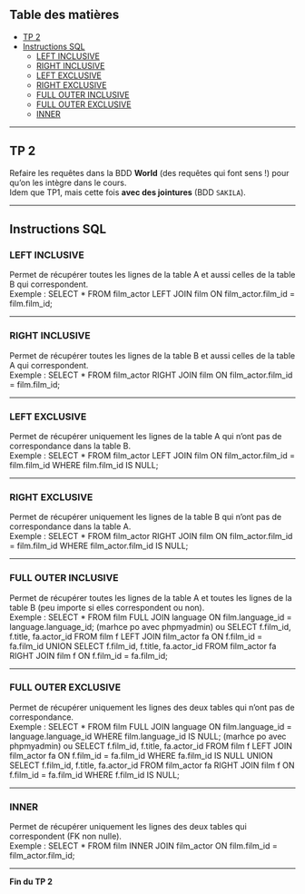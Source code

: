 ## Table des matières
- [TP 2](#tp-2)
- [Instructions SQL](#instructions-sql)
  - [LEFT INCLUSIVE](#left-inclusive)
  - [RIGHT INCLUSIVE](#right-inclusive)
  - [LEFT EXCLUSIVE](#left-exclusive)
  - [RIGHT EXCLUSIVE](#right-exclusive)
  - [FULL OUTER INCLUSIVE](#full-outer-inclusive)
  - [FULL OUTER EXCLUSIVE](#full-outer-exclusive)
  - [INNER](#inner)

---

## TP 2
Refaire les requêtes dans la BDD **World** (des requêtes qui font sens !) pour qu’on les intègre dans le cours.  
Idem que TP1, mais cette fois **avec des jointures** (BDD `SAKILA`).  

---

## Instructions SQL

### LEFT INCLUSIVE
Permet de récupérer toutes les lignes de la table A et aussi celles de la table B qui correspondent.  
Exemple : SELECT * FROM film_actor LEFT JOIN film ON film_actor.film_id = film.film_id;    

---

### RIGHT INCLUSIVE
Permet de récupérer toutes les lignes de la table B et aussi celles de la table A qui correspondent.  
Exemple : SELECT * FROM film_actor RIGHT JOIN film ON film_actor.film_id = film.film_id;    

---

### LEFT EXCLUSIVE
Permet de récupérer uniquement les lignes de la table A qui n’ont pas de correspondance dans la table B.  
Exemple : SELECT * FROM film_actor LEFT JOIN film ON film_actor.film_id = film.film_id WHERE film.film_id IS NULL;    

---

### RIGHT EXCLUSIVE
Permet de récupérer uniquement les lignes de la table B qui n’ont pas de correspondance dans la table A.  
Exemple : SELECT * FROM film_actor RIGHT JOIN film ON film_actor.film_id = film.film_id WHERE film_actor.film_id IS NULL;    

---

### FULL OUTER INCLUSIVE
Permet de récupérer toutes les lignes de la table A et toutes les lignes de la table B (peu importe si elles correspondent ou non).  
Exemple : SELECT * FROM film FULL JOIN language ON film.language_id = language.language_id; (marhce po avec phpmyadmin) ou SELECT f.film_id, f.title, fa.actor_id FROM film f LEFT JOIN film_actor fa ON f.film_id = fa.film_id UNION SELECT f.film_id, f.title, fa.actor_id FROM film_actor fa RIGHT JOIN film f ON f.film_id = fa.film_id;  

---

### FULL OUTER EXCLUSIVE
Permet de récupérer uniquement les lignes des deux tables qui n’ont pas de correspondance.  
Exemple : SELECT * FROM film FULL JOIN language ON film.language_id = language.language_id WHERE film.language_id IS NULL; (marhce po avec phpmyadmin) ou SELECT f.film_id, f.title, fa.actor_id FROM film f LEFT JOIN film_actor fa ON f.film_id = fa.film_id WHERE fa.film_id IS NULL UNION SELECT f.film_id, f.title, fa.actor_id FROM film_actor fa RIGHT JOIN film f ON f.film_id = fa.film_id WHERE f.film_id IS NULL;    

---

### INNER
Permet de récupérer uniquement les lignes des deux tables qui correspondent (FK non nulle).  
Exemple : SELECT * FROM film INNER JOIN film_actor ON film.film_id = film_actor.film_id;  

---

**Fin du TP 2**
